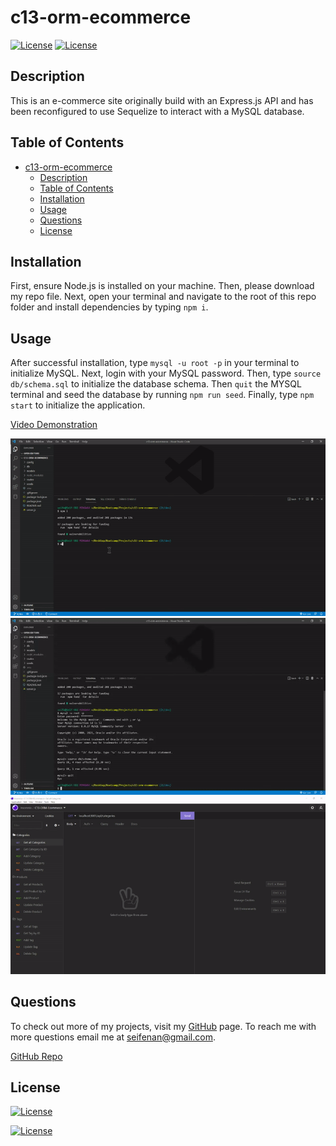 
# c13-orm-ecommerce  
[![License](https://img.shields.io/badge/License-Apache_2.0-green.svg)](https://opensource.org/licenses/apache-2.0/)
[![License](https://img.shields.io/badge/License-MIT-blue.svg)](https://opensource.org/licenses/mit/)

## Description
This is an e-commerce site originally build with an Express.js API and has been reconfigured to use Sequelize to interact with a MySQL database.

## Table of Contents 
- [c13-orm-ecommerce](#c13-orm-ecommerce)
  - [Description](#description)
  - [Table of Contents](#table-of-contents)
  - [Installation](#installation)
  - [Usage](#usage)
  - [Questions](#questions)
  - [License](#license)

## Installation
First, ensure Node.js is installed on your machine. Then, please download my repo file. Next, open your terminal and navigate to the root of this repo folder and install dependencies by typing `npm i`.

## Usage 
After successful installation, type `mysql -u root -p` in your terminal to initialize MySQL. Next, login with your MySQL password. Then, type `source db/schema.sql` to initialize the database schema. Then `quit` the MYSQL terminal and seed the database by running `npm run seed`. Finally, type `npm start` to initialize the application.

[Video Demonstration](https://drive.google.com/file/d/1MiiSjMwoyTXNfDCtEk54V6XIWRty8D0y/view?usp=sharing)

<img src="./assets/mysql.gif">

<img src="./assets/seed.gif">

<img src="./assets/database.gif">

## Questions
To check out more of my projects, visit my [GitHub](https://github.com/seifenan) page.
To reach me with more questions email me at seifenan@gmail.com. 

[GitHub Repo](https://github.com/Seifenan/c13-orm-ecommerce)

## License
[![License](https://img.shields.io/badge/License-Apache_2.0-green.svg)](https://opensource.org/licenses/apache-2.0/)

[![License](https://img.shields.io/badge/License-MIT-blue.svg)](https://opensource.org/licenses/mit/)
